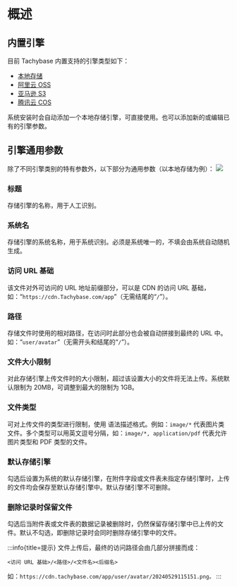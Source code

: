 # 概述

## 内置引擎

目前 Tachybase 内置支持的引擎类型如下：
- [本地存储](./local.md)
- [阿里云 OSS](./aliyun-oss.md)
- [亚马逊 S3](./amazon-s3.md)
- [腾讯云 COS](./tencent-cos.md)

系统安装时会自动添加一个本地存储引擎，可直接使用。也可以添加新的或编辑已有的引擎参数。

## 引擎通用参数

除了不同引擎类别的特有参数外，以下部分为通用参数（以本地存储为例）：
![](/core/storage-1.png)

### 标题

存储引擎的名称，用于人工识别。

### 系统名

存储引擎的系统名称，用于系统识别。必须是系统唯一的，不填会由系统自动随机生成。

### 访问 URL 基础

该文件对外可访问的 URL 地址前缀部分，可以是 CDN 的访问 URL 基础，如：“`https://cdn.Tachybase.com/app`”（无需结尾的“`/`”）。

### 路径

存储文件时使用的相对路径，在访问时此部分也会被自动拼接到最终的 URL 中。如：“`user/avatar`”（无需开头和结尾的“`/`”）。

### 文件大小限制

对此存储引擎上传文件时的大小限制，超过该设置大小的文件将无法上传。系统默认限制为 20MB，可调整到最大的限制为 1GB。

### 文件类型

可对上传文件的类型进行限制，使用  语法描述格式。例如：`image/*` 代表图片类文件。多个类型可以用英文逗号分隔，如：`image/*, application/pdf` 代表允许图片类型和 PDF 类型的文件。

### 默认存储引擎

勾选后设置为系统的默认存储引擎，在附件字段或文件表未指定存储引擎时，上传的文件均会保存至默认存储引擎中。默认存储引擎不可删除。

### 删除记录时保留文件

勾选后当附件表或文件表的数据记录被删除时，仍然保留存储引擎中已上传的文件。默认不勾选，即删除记录时会同时删除存储引擎中的文件。

:::info{title=提示}
文件上传后，最终的访问路径会由几部分拼接而成：

```
<访问 URL 基础>/<路径>/<文件名><后缀名>
```

如：`https://cdn.tachybase.com/app/user/avatar/20240529115151.png。`
:::